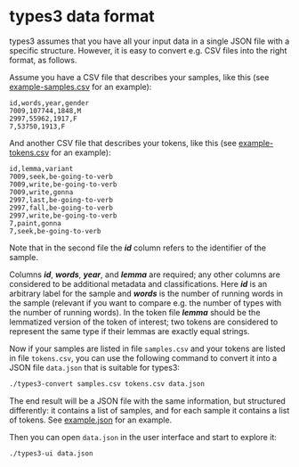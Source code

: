 # types3 data format

types3 assumes that you have all your input data in a single JSON file with a specific structure. However, it is easy to convert e.g. CSV files into the right format, as follows.

Assume you have a CSV file that describes your samples, like this (see [example-samples.csv](example-samples.csv) for an example):

```csv
id,words,year,gender
7009,107744,1848,M
2997,55962,1917,F
7,53750,1913,F
````

And another CSV file that describes your tokens, like this (see [example-tokens.csv](example-tokens.csv) for an example):

```csv
id,lemma,variant
7009,seek,be-going-to-verb
7009,write,be-going-to-verb
7009,write,gonna
2997,last,be-going-to-verb
2997,fall,be-going-to-verb
2997,write,be-going-to-verb
7,paint,gonna
7,seek,be-going-to-verb
```

Note that in the second file the ***id*** column refers to the identifier of the sample.

Columns ***id***, ***words***, ***year***, and ***lemma*** are required; any other columns are considered to be additional metadata and classifications. Here ***id*** is an arbitrary label for the sample and ***words*** is the number of running words in the sample (relevant if you want to compare e.g. the number of types with the number of running words). In the token file ***lemma*** should be the lemmatized version of the token of interest; two tokens are considered to represent the same type if their lemmas are exactly equal strings.

Now if your samples are listed in file `samples.csv` and your tokens are listed in file `tokens.csv`, you can use the following command to convert it into a JSON file `data.json` that is suitable for types3:

```bash
./types3-convert samples.csv tokens.csv data.json
```

The end result will be a JSON file with the same information, but structured differently: it contains a list of samples, and for each sample it contains a list of tokens. See [example.json](example.json) for an example.

Then you can open `data.json` in the user interface and start to explore it:

```bash
./types3-ui data.json
```
